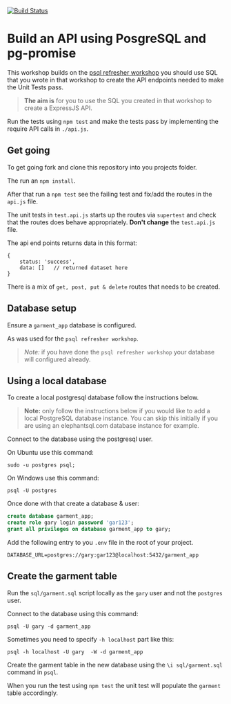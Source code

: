 [![Build Status](https://app.travis-ci.com/amandam2017/api-with-psql-workshop.svg?branch=main)](https://app.travis-ci.com/amandam2017/api-with-psql-workshop)
# Build an API using PosgreSQL and pg-promise

This workshop builds on the [psql refresher workshop]() you should use SQL that you wrote in that workshop to create the API endpoints needed to make the Unit Tests pass. 

> **The aim is** for you to use the SQL you created in that workshop to create a ExpressJS API.

Run the tests using `npm test` and make the tests pass by implementing the require API calls in `./api.js`.

## Get going

To get going fork and clone this repository into you projects folder.

The run an `npm install`.

After that run a `npm test` see the failing test and fix/add the routes in the `api.js` file.

The unit tests in `test.api.js` starts up the routes via `supertest` and check that the routes does behave appropriately. **Don't change** the `test.api.js` file.

The api end points returns data in this format:

```
{
	status: 'success',
	data: []   // returned dataset here
}
```

There is a mix of `get, post, put & delete` routes that needs to be created.

## Database setup

Ensure a `garment_app` database is configured.

As was used for the `psql refresher workshop`.

> *Note:* if you have done the `psql refresher workshop` your database will configured already.

## Using a local database

To create a local postgresql database follow the instructions below.

> **Note:** only follow the instructions below if you would like to add a local PostgreSQL database instance. You can skip this initially if you are using an elephantsql.com database instance for example.

Connect to the database using the postgresql user.

On Ubuntu use this command:

```
sudo -u postgres psql;
```

On Windows use this command:

```
psql -U postgres
```

Once done with that create a database & user:

```sql
create database garment_app;
create role gary login password 'gar123';
grant all privileges on database garment_app to gary;
```

Add the following entry to you `.env` file in the root of your project.

```
DATABASE_URL=postgres://gary:gar123@localhost:5432/garment_app
```

## Create the garment table

Run the `sql/garment.sql` script locally as the `gary` user and not the `postgres` user.

Connect to the database using this command:

```
psql -U gary -d garment_app
```

Sometimes you need to specify `-h localhost` part like this:

```
psql -h localhost -U gary  -W -d garment_app
```

Create the garment table in the new database using the `\i sql/garment.sql` command in `psql`.

When you run the test using `npm test` the unit test will populate the `garment` table accordingly.